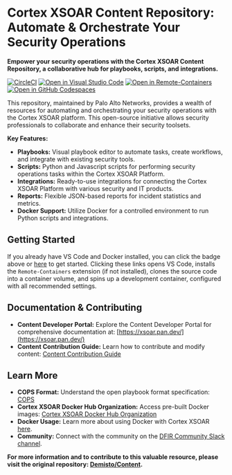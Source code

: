 # Cortex XSOAR Content Repository: Automate & Orchestrate Your Security Operations 

**Empower your security operations with the Cortex XSOAR Content Repository, a collaborative hub for playbooks, scripts, and integrations.**

[![CircleCI](https://circleci.com/gh/demisto/content.svg?style=svg)](https://circleci.com/gh/demisto/content)
[![Open in Visual Studio Code](https://img.shields.io/badge/Open%20in%20Visual%20Studio%20Code-0078d7.svg?&logo=visual-studio-code)](https://open.vscode.dev/demisto/content)
[![Open in Remote-Containers](https://img.shields.io/static/v1?label=Remote%20-%20Containers&message=Open&color=blue&logo=visualstudiocode)](https://vscode.dev/redirect?url=vscode://ms-vscode-remote.remote-containers/cloneInVolume?url=git@github.com:demisto/content.git)
[![Open in GitHub Codespaces](https://github.com/codespaces/badge.svg)](https://github.com/codespaces/new?hide_repo_select=true&ref=master&repo=60525392&machine=standardLinux32gb&devcontainer_path=.devcontainer%2Fdevcontainer.json&location=WestEurope)

This repository, maintained by Palo Alto Networks, provides a wealth of resources for automating and orchestrating your security operations with the Cortex XSOAR platform. This open-source initiative allows security professionals to collaborate and enhance their security toolsets.

**Key Features:**

*   **Playbooks:** Visual playbook editor to automate tasks, create workflows, and integrate with existing security tools.
*   **Scripts:** Python and Javascript scripts for performing security operations tasks within the Cortex XSOAR Platform.
*   **Integrations:** Ready-to-use integrations for connecting the Cortex XSOAR Platform with various security and IT products.
*   **Reports:** Flexible JSON-based reports for incident statistics and metrics.
*   **Docker Support:** Utilize Docker for a controlled environment to run Python scripts and integrations.

## Getting Started

If you already have VS Code and Docker installed, you can click the badge above or [here](https://vscode.dev/redirect?url=vscode://ms-vscode-remote-containers/cloneInVolume?url=git@github.com:demisto/content.git) to get started. Clicking these links opens VS Code, installs the `Remote-Containers` extension (if not installed), clones the source code into a container volume, and spins up a development container, configured with all recommended settings.

## Documentation & Contributing

*   **Content Developer Portal:** Explore the Content Developer Portal for comprehensive documentation at: [https://xsoar.pan.dev/](https://xsoar.pan.dev/)
*   **Content Contribution Guide:** Learn how to contribute and modify content: [Content Contribution Guide](https://xsoar.pan.dev/docs/contributing/contributing)

## Learn More

*   **COPS Format:** Understand the open playbook format specification: [COPS](https://github.com/demisto/COPS)
*   **Cortex XSOAR Docker Hub Organization:** Access pre-built Docker images: [Cortex XSOAR Docker Hub Organization](https://hub.docker.com/u/demisto/)
*   **Docker Usage:** Learn more about using Docker with Cortex XSOAR [here](https://demisto.pan.dev/docs/docker).
*   **Community:** Connect with the community on the [DFIR Community Slack channel](https://www.demisto.com/community/).

**For more information and to contribute to this valuable resource, please visit the original repository: [Demisto/Content](https://github.com/demisto/content).**
